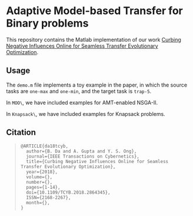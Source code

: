 # Adaptive Model-based Transfer for Binary problems

This repository contains the Matlab implementation of our work [Curbing Negative Influences Online for Seamless Transfer Evolutionary Optimization](https://www.researchgate.net/publication/326846571_Curbing_Negative_Influences_Online_for_Seamless_Transfer_Evolutionary_Optimization).

## Usage
The `demo.m` file implements a toy example in the paper, in which the source tasks are `one-max` and `one-min`, and the target task is `trap-5`. 

In `MOO\`, we have included examples for AMT-enabled NSGA-II.

In `Knapsack\`, we have included examples for Knapsack problems.

## Citation
> ```
> @ARTICLE{da18tcyb,
>	author={B. Da and A. Gupta and Y. S. Ong},
>	journal={IEEE Transactions on Cybernetics}, 
>	title={Curbing Negative Influences Online for Seamless Transfer Evolutionary Optimization}, 
>	year={2018}, 
>	volume={}, 
>	number={}, 
>	pages={1-14}, 
>	doi={10.1109/TCYB.2018.2864345}, 
>	ISSN={2168-2267}, 
>	month={},
> }
> ```